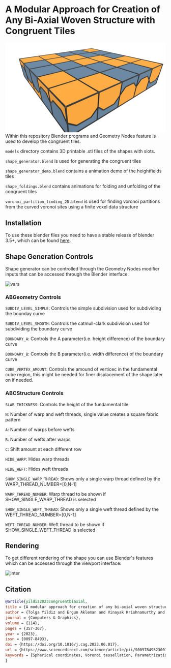 # A Modular Approach for Creation of Any Bi-Axial Woven Structure with Congruent Tiles
![weave](./imgs/weave.png)
Within this repository Blender programs and Geometry Nodes feature is used to develop the congruent tiles. 

```models``` directory contains 3D printable .stl files of the shapes with slots.

```shape_generator.blend``` is used for generating the congruent tiles

```shape_generator_demo.blend``` contains a animation demo of the heightfields tiles 

```shape_foldings.blend``` contains animations for folding and unfolding of the congruent tiles

```voronoi_partition_finding_2D.blend``` is used for finding voronoi partitions from the curved voronoi sites using a finite voxel data structure

## Installation

To use these blender files you need to have a stable release of blender 3.5+, which can be found [here](https://www.blender.org/download/releases/3-5/).

## Shape Generation Controls
Shape generator can be controlled through the Geometry Nodes modifier inputs that can be accessed through the Blender interface:

![vars](./imgs/vars.png)

### ABGeometry Controls
```SUBDIV_LEVEL_SIMPLE```: 
    Controls the simple subdivision used for subdividing the bounday curve
    
```SUBDIV_LEVEL_SMOOTH```: 
    Controls the catmull-clark subdivision used for subdividing the boundary curve
    
```BOUNDARY_A```:
    Controls the A parameter(i.e. height difference) of the boundary curve
    
```BOUNDARY_B```:
    Controls the B parameter(i.e. width difference) of the boundary curve
    
```CUBE_VERTEX_AMOUNT```:
    Controls the amound of verticec in the fundamental cube region, this might be needed for finer displacement of the shape later on if needed.


### ABCStructure Controls
```SLAB_THICKNESS```:
    Controls the height of the fundamental tile
    
```N```:
    Number of warp and weft threads, single value creates a square fabric pattern
    
```A```:
    Number of warps before wefts
    
```B```: 
    Number of wefts after warps
    
```C```:
    Shift amount at each different row
    
```HIDE_WARP```:
    Hides warp threads
    
```HIDE_WEFT```:
    Hides weft threads
    
```SHOW_SINGLE_WARP_THREAD```:
    Shows only a single warp thread defined by the WARP_THREAD_NUMBER=\[0,N-1\]
    
```WARP_THREAD_NUMBER```:
    Warp thread to be shown if SHOW_SINGLE_WARP_THREAD is selected

```SHOW_SINGLE_WEFT_THREAD```:
    Shows only a single weft thread defined by the WEFT_THREAD_NUMBER=\[0,N-1\]
    
```WEFT_THREAD_NUMBER```:
    Weft thread to be shown if SHOW_SINGLE_WEFT_THREAD is selected

	
## Rendering

To get different rendering of the shape you can use Blender's features which can be accessed through the viewport interface:

![inter](./imgs/rend.png)

## Citation

```bibtex
@article{yildiz2023congruentbiaxial,
title = {A modular approach for creation of any bi-axial woven structure with congruent tiles},
author = {Tolga Yildiz and Ergun Akleman and Vinayak Krishnamurthy and Matthew Ebert},
journal = {Computers & Graphics},
volume = {114},
pages = {357-367},
year = {2023},
issn = {0097-8493},
doi = {https://doi.org/10.1016/j.cag.2023.06.017},
url = {https://www.sciencedirect.com/science/article/pii/S0097849323001127},
keywords = {Spherical coordinates, Voronoi tessellation, Parametrization, 3D tiling}
}
```
